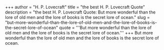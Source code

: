 +++
author = "H. P. Lovecraft"
title = "the best H. P. Lovecraft Quote"
description = "the best H. P. Lovecraft Quote: But more wonderful than the lore of old men and the lore of books is the secret lore of ocean."
slug = "but-more-wonderful-than-the-lore-of-old-men-and-the-lore-of-books-is-the-secret-lore-of-ocean"
quote = '''But more wonderful than the lore of old men and the lore of books is the secret lore of ocean.'''
+++
But more wonderful than the lore of old men and the lore of books is the secret lore of ocean.
